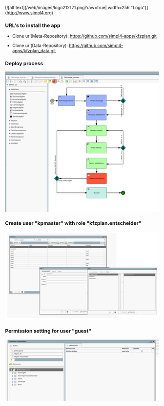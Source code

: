 
[![alt text](/web/images/logo212121.png?raw=true| width=256 "Logo")] (http://www.simpl4.org)


### URL's to install the app

* Clone url(Meta-Repository): 
https://github.com/simpl4-apps/kfzplan.git

* Clone url(Data-Repository): 
https://github.com/simpl4-apps/kfzplan_data.git

### Deploy process 

![alt text](/web/images/deploy.png?raw=true "Deploy process")

### Create user "kpmaster" with role "kfzplan.entscheider" 

![alt text](/web/images/user_create.png?raw=true "User create")



### Permission setting for user "guest" 

![alt text](/web/images/perm_kfzplan.png?raw=true "Permissions")
